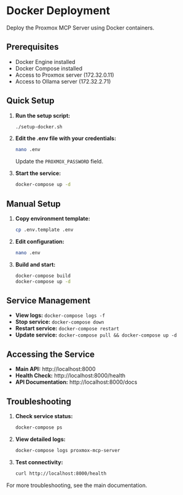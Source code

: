 # Docker Deployment

Deploy the Proxmox MCP Server using Docker containers.

## Prerequisites

- Docker Engine installed
- Docker Compose installed
- Access to Proxmox server (172.32.0.11)
- Access to Ollama server (172.32.2.71)

## Quick Setup

1. **Run the setup script:**
   ```bash
   ./setup-docker.sh
   ```

2. **Edit the .env file with your credentials:**
   ```bash
   nano .env
   ```
   Update the `PROXMOX_PASSWORD` field.

3. **Start the service:**
   ```bash
   docker-compose up -d
   ```

## Manual Setup

1. **Copy environment template:**
   ```bash
   cp .env.template .env
   ```

2. **Edit configuration:**
   ```bash
   nano .env
   ```

3. **Build and start:**
   ```bash
   docker-compose build
   docker-compose up -d
   ```

## Service Management

- **View logs:** `docker-compose logs -f`
- **Stop service:** `docker-compose down`
- **Restart service:** `docker-compose restart`
- **Update service:** `docker-compose pull && docker-compose up -d`

## Accessing the Service

- **Main API:** http://localhost:8000
- **Health Check:** http://localhost:8000/health
- **API Documentation:** http://localhost:8000/docs

## Troubleshooting

1. **Check service status:**
   ```bash
   docker-compose ps
   ```

2. **View detailed logs:**
   ```bash
   docker-compose logs proxmox-mcp-server
   ```

3. **Test connectivity:**
   ```bash
   curl http://localhost:8000/health
   ```

For more troubleshooting, see the main documentation.
